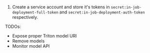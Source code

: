 1. Create a service account and store it's tokens in `secret:in-job-deployment-full-token` and `secret:in-job-deployment-auth-token` respectively.

TODOs:
- Expose proper Triton model URI
- Remove models
- Monitor model API
